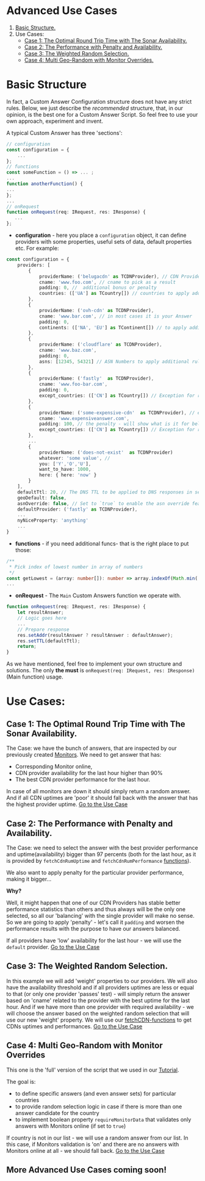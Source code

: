 # Advanced Use Cases
1. [Basic Structure.](#basic-structure)
2. Use Cases:
    * [Case 1: The Optimal Round Trip Time with The Sonar Availability.](Case-1)
    * [Case 2: The Performance with Penalty and Availability.](Case-2)
    * [Case 3: The Weighted Random Selection.](Case-3)
    * [Case 4: Multi Geo-Random with Monitor Overrides.](Case-4)

# Basic Structure <a name="basic-structure"></a>
In fact, a Custom Answer Configuration structure does not have any strict rules. Below, we just describe the *recommended* structure, that, in our opinion, is the best one for a Custom Answer Script. So feel free to use your own approach, experiment and invent.

A typical Custom Answer has three 'sections':

```typescript
// configuration
const configuration = {
    ...
};
// functions
const someFunction = () => ... ;
...
function anotherFunction() {
...
};
...
// onRequest
function onRequest(req: IRequest, res: IResponse) {
   ...
};
```

* **configuration** - here you place a `configuration` object, it can define providers with some properties, useful sets of data, default properties etc. For example:
```typescript
const configuration = {
    providers: [
        {
            providerName: ('belugacdn' as TCDNProvider), // CDN Provider alias
            cname: 'www.foo.com', // cname to pick as a result
            padding: 0, //  additional bonus or penalty
            countries: (['UA'] as TCountry[]) // countries to apply additional rules
        },
        {
            providerName: ('ovh-cdn' as TCDNProvider),
            cname: 'www.bar.com', // in most cases it is your Answer
            padding: 0,
            continents: (['NA', 'EU'] as TContinent[]) // to apply additional rules
        },
        {
            providerName: ('cloudflare' as TCDNProvider),
            cname: 'www.baz.com',
            padding: 0,
            asns: [12345, 54321] // ASN Numbers to apply additional rules
        },
        {
            providerName: ('fastly'  as TCDNProvider),
            cname: 'www.foo-bar.com',
            padding: 0,
            except_countries: (['CN'] as TCountry[]) // Exception for rules
        },
        {
            providerName: ('some-expensive-cdn'  as TCDNProvider), // example!
            cname: 'www.expensiveanswer.com',
            padding: 100, // the penalty - will show what is it for below
            except_countries: (['CN'] as TCountry[]) // Exception for rules
        },
        ...
        {
            providerName: ('does-not-exist'  as TCDNProvider)
            whatever: 'some value', // 
            you: ['Y','O','U'],
            want_to_have: 1000,
            here: { here: 'now' }
        }
    ],
    defaultTtl: 20, // The DNS TTL to be applied to DNS responses in seconds.
    geoDefault: false,
    asnOverride: false, // Set to `true` to enable the asn override feature
    defaultProvider: ('fastly' as TCDNProvider),
    ...
    nyNiceProperty: 'anything'
    ...
}
``` 
* **functions** - if you need additional funcs- that is the right place to put those:
```typescript
/**
 * Pick index of lowest number in array of numbers
 */
const getLowest = (array: number[]): number => array.indexOf(Math.min(...array));
...
```
* **onRequest** - The `Main` Custom Answers function we operate with.
```typescript
function onRequest(req: IRequest, res: IResponse) {
    let resultAnswer;
    // Logic goes here
    ...
    // Prepare response
    res.setAddr(resultAnswer ? resultAnswer : defaultAnswer);
    res.setTTL(defaultTtl);
    return;
}
``` 
As we have mentioned, feel free to implement your own structure and solutions. The only **the must** is  `onRequest(req: IRequest, res: IResponse)` (Main function) usage.

# Use Cases: <a name="use-cases"></a> 
## Case 1: The Optimal Round Trip Time with The Sonar Availability. <a name="case1"></a>

The Case: we have the bunch of answers, that are inspected by our previously created [Monitors](https://panel.perfops.net). 
We need to get answer that has:
* Corresponding Monitor online, 
* CDN provider availability for the last hour higher than 90%
* The best CDN provider performance for the last hour. 

In case of all monitors are down it should simply return a random answer. And if all CDN uptimes are 'poor' it should fall back with the answer that has the highest provider uptime. [Go to the Use Case](Case-1)
## Case 2: The Performance with Penalty and Availability. <a name="case2"></a>
The Case: we need to select the answer with the best provider performance and uptime(availability) bigger than 97 percents (both for the last hour, as it is provided by `fetchCdnRumUptime` and `fetchCdnRumPerformance` [functions](Custom-Answers-API#fetchcdnrumuptime)). 

We also want to apply penalty for the particular provider performance, making it bigger...

**Why?**

Well, it might happen that one of our CDN Providers has stable better performance statistics than others and thus always will be the only one selected, so all our 'balancing' with the single provider will make no sense. So we are going to apply 'penalty' - let's call it `padding` and worsen the performance results with the purpose to have our answers balanced.

If all providers have 'low' availability for the last hour - we will use the `default` provider. [Go to the Use Case](Case-2) 
## Case 3: The Weighted Random Selection. <a name="case3"></a>
In this example we will add 'weight' properties to our providers. We will also have the availability threshold and if all providers uptimes are less or equal to that (or only one provider 'passes' test) - will simply return the answer based on 'cname' related to the provider with the best uptime for the last hour. And if we have more than one provider with required availability - we will choose the answer based on the weighted random selection that will use our new 'weight' property. We will use our [fetchCDN-functions](Custom-Answers-API#fetchcdnrumuptime) to get CDNs uptimes and performances. [Go to the Use Case](Case-3)
## Case 4: Multi Geo-Random with Monitor Overrides <a name="case4"></a>
This one is the 'full' version of the script that we used in our [Tutorial](Tutorial#countrieswithrandom). 

The goal is:
* to define specific answers (and even answer sets) for particular countries
* to provide random selection logic in case if there is more than one answer candidate for the country 
* to implement boolean property `requireMonitorData` that validates only answers with Monitors online (if set to `true`)

If country is not in our list - we will use a random answer from our list. In this case, if Monitors validation is 'on' and there are no answers with Monitors online at all - we should fall back. [Go to the Use Case](Case-4)

## More Advanced Use Cases coming soon!
